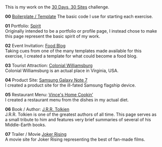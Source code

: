 This is my work on the [30 Days, 30 Sites](http://www.subscribepage.com/30days30sites) challenge.

**00** [Boilerplate / Template](https://github.com/VAggrippino/30Days30Sites/tree/master/00_boilerplate)
The basic code I use for starting each exercise.  

**01** Portfolio: [Spirit](01_spirit/)  
Originally intended to be a portfolio or profile page, I instead chose to make this page represent the basic spirit of my work.

**02** Event Invitation: [Food Blog](02_food_blog_template)  
Taking cues from one of the many templates made available for this exercise, I created a template for what could become a food blog.

**03** Tourist Attraction: [Colonial Williamsburg](03_colonial_williamsburg)  
Colonial Williamsburg is an actual place in Virginia, USA.

**04** Product Site: [Samsung Galaxy Note 7](07_sgnote7)  
I created a product site for the ill-fated Samsung flagship device.

**05** Restaurant Menu: [Vince's Home Cookin’](05_restaurant_menu)  
I created a restaurant menu from the dishes in my actual diet.

**06** Book / Author: [J.R.R. Tolkien](06_jrr_tolkien)  
J.R.R. Tolkien is one of the greatest authors of all time. This page serves as a small tribute to him and features very brief summaries of several of his Middle-Earth books.

**07** Trailer / Movie [Joker Rising](07_joker_rising)  
A movie site for Joker Rising representing the best of fan-made films.
